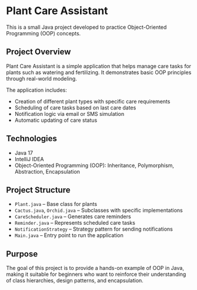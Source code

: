 # Plant Care Assistant

This is a small Java project developed to practice Object-Oriented Programming (OOP) concepts.

## Project Overview

Plant Care Assistant is a simple application that helps manage care tasks for plants such as watering and fertilizing. It demonstrates basic OOP principles through real-world modeling.

The application includes:
- Creation of different plant types with specific care requirements
- Scheduling of care tasks based on last care dates
- Notification logic via email or SMS simulation
- Automatic updating of care status

## Technologies

- Java 17
- IntelliJ IDEA
- Object-Oriented Programming (OOP): Inheritance, Polymorphism, Abstraction, Encapsulation

## Project Structure

- `Plant.java` – Base class for plants
- `Cactus.java`, `Orchid.java` – Subclasses with specific implementations
- `CareScheduler.java` – Generates care reminders
- `Reminder.java` – Represents scheduled care tasks
- `NotificationStrategy` – Strategy pattern for sending notifications
- `Main.java` – Entry point to run the application

## Purpose

The goal of this project is to provide a hands-on example of OOP in Java, making it suitable for beginners who want to reinforce their understanding of class hierarchies, design patterns, and encapsulation.

